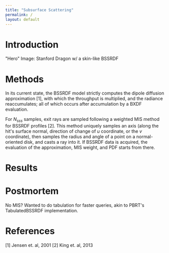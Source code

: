 ```yaml
---
title: "Subsurface Scattering"
permalink: /
layout: default
---
```


# Introduction
"Hero" Image: Stanford Dragon w/ a skin-like BSSRDF

# Methods
In its current state, the BSSRDF model strictly computes the dipole diffusion approximation [1], with which the throughput is multiplied, and the radiance reaccumulates; all of which occurs after accumulation by a BXDF evaluation.

For $N_{sss}$ samples, exit rays are sampled following a weighted MIS method for BSSRDF profiles [2]. This method uniquely samples an axis (along the hit's surface normal, direction of change of $u$ coordinate, or the $v$ coordinate), then samples the radius and angle of a point on a normal-oriented disk, and casts a ray into it. If BSSRDF data is acquired, the evaluation of the approximation, MIS weight, and PDF starts from there.

# Results

# Postmortem
No MIS?
Wanted to do tabulation for faster queries, akin to PBRT's TabulatedBSSRDF implementation.

# References
[1] Jensen et. al, 2001
[2] King et. al, 2013